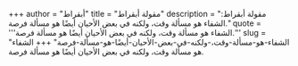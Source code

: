 +++
author = "أبقراط"
title = "مقولة أبقراط"
description = "مقولة أبقراط: الشفاء هو مسألة وقت، ولكنه في بعض الأحيان أيضًا هو مسألة فرصة."
quote = '''الشفاء هو مسألة وقت، ولكنه في بعض الأحيان أيضًا هو مسألة فرصة.'''
slug = "الشفاء-هو-مسألة-وقت،-ولكنه-في-بعض-الأحيان-أيضًا-هو-مسألة-فرصة"
+++
الشفاء هو مسألة وقت، ولكنه في بعض الأحيان أيضًا هو مسألة فرصة.
